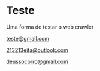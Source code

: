 # Teste
Uma forma de testar o web crawler


teste@gmail.com

213213eita@outlook.com

deussocorro@gmail.com
